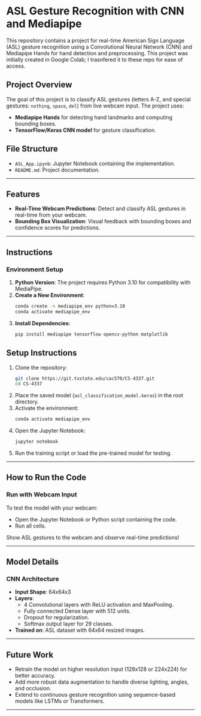 # ASL Gesture Recognition with CNN and Mediapipe

This repository contains a project for real-time American Sign Language (ASL) gesture recognition using a Convolutional Neural Network (CNN) and Mediapipe Hands for hand detection and preprocessing.
This project was initially created in Google Colab; I trasnfered it to these repo  for ease of access.

## Project Overview

The goal of this project is to classify ASL gestures (letters A-Z, and special gestures: `nothing`, `space`, `del`) from live webcam input. The project uses:
- **Mediapipe Hands** for detecting hand landmarks and computing bounding boxes.
- **TensorFlow/Keras CNN model** for gesture classification.


## File Structure

- `ASL_App.ipynb`: Jupyter Notebook containing the implementation.
- `README.md`: Project documentation.

---

## Features

- **Real-Time Webcam Predictions**: Detect and classify ASL gestures in real-time from your webcam.
- **Bounding Box Visualization**: Visual feedback with bounding boxes and confidence scores for predictions.

---
## Instructions

### Environment Setup
1. **Python Version**: The project requires Python 3.10 for compatibility with MediaPipe.
2. **Create a New Environment**:
   ```bash
   conda create -n mediapipe_env python=3.10
   conda activate mediapipe_env
   ```
3. **Install Dependencies**:
   ```bash
   pip install mediapipe tensorflow opencv-python matplotlib


## Setup Instructions
1. Clone the repository:
   ```bash
   git clone https://git.txstate.edu/cac570/CS-4337.git
   cd CS-4337
   ```
2. Place the saved model (`asl_classification_model.keras`) in the root directory.
3. Activate the environment:
   ```bash
   conda activate mediapipe_env
   ```
4. Open the Jupyter Notebook:
   ```bash
   jupyter notebook
   ```
5. Run the training script or load the pre-trained model for testing.
---

## How to Run the Code

### Run with Webcam Input

To test the model with your webcam:
- Open the Jupyter Notebook or Python script containing the code.
- Run all cells.

Show ASL gestures to the webcam and observe real-time predictions!

---

## Model Details

### CNN Architecture
- **Input Shape**: 64x64x3
- **Layers**:
  - 4 Convolutional layers with ReLU activation and MaxPooling.
  - Fully connected Dense layer with 512 units.
  - Dropout for regularization.
  - Softmax output layer for 29 classes.
- **Trained on**: ASL dataset with 64x64 resized images.

---

## Future Work

- Retrain the model on higher resolution input (128x128 or 224x224) for better accuracy.
- Add more robust data augmentation to handle diverse lighting, angles, and occlusion.
- Extend to continuous gesture recognition using sequence-based models like LSTMs or Transformers.

---

